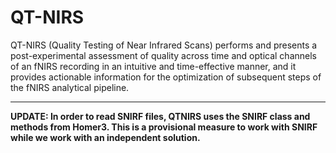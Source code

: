 # QT-NIRS

QT-NIRS (Quality Testing of Near Infrared Scans)  performs and presents a post-experimental assessment of quality across time and optical channels of an fNIRS recording in an intuitive and time-effective manner, and it provides actionable information for the optimization of subsequent steps of the fNIRS analytical pipeline.

---

**UPDATE: In order to read SNIRF files, QTNIRS uses the SNIRF class and methods from Homer3. This is a provisional measure to work with SNIRF while we work with an independent solution.**
